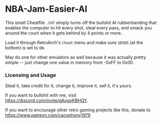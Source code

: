 # NBA-Jam-Easier-AI

This small Cheatfile `.CHT` simply turns off the bullshit AI rubberbanding that enables the computer to hit every shot, steal every pass, and smack you around the court when it gets behind by 4 points or more.

Load it through RetroArch's `Cheat` menu and make sure `1D565` (at the bottom) is set to `ON`.

May do one for other emulators as well because it was actually pretty simple -- just change one value in memory from -0xFF to 0x00.

### Licensing and Usage

Steal it, take credit for it, change it, improve it, sell it, it's yours.

If you want to bullshit with me, visit https://discord.com/invite/gAugxKBHQY.

If you want to encourage other retro gaming projects like this, donate to https://www.patreon.com/cacophony1979
